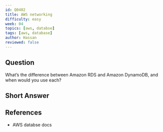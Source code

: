 ```yaml
---
id: Q0402
title: AWS networking
difficulty: easy
week: 04
topics: [aws, databse]
tags: [aws, database]
author: Hassan
reviewed: false
---
```


## Question
What’s the difference between Amazon RDS and Amazon DynamoDB, and when would you use each?

## Short Answer


## References
- AWS databse docs
